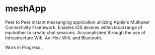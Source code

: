 # meshApp
</hr>
Peer to Peer instant messanging application utilizing Apple's Multipeer Connectivity Framework. Enables iOS devices within local range of eachother to create chat sessions. Accomplished through the use of Infrastructure Wifi, Ad-Hoc Wifi, and Bluetooth. 

Work in Progress..
